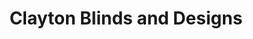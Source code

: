 ---
title: "Clayton Blinds and Designs"
url: /clayton/clayton-blinds-and-designs/
shop: Jalousien
---